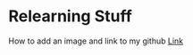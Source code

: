 # Relearning Stuff
  How to add an image and link to my github [Link](https://discord.com/channels/739577555325157407/739577555849445376/760164394067296276)
